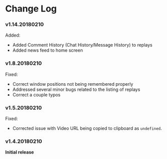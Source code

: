 # Change Log

### v1.14.20180210
Added:
- Added Comment History (Chat History/Message History) to replays
- Added news feed to home screen

### v1.8.20180210
Fixed:
- Correct window positions not being remembered properly
- Addressed several minor bugs related to the listing of replays
- Correct a couple typos

### v1.5.20180210
Fixed:
- Corrected issue with Video URL being copied to clipboard as `undefined`.

### v1.4.20180210
**Initial release**

